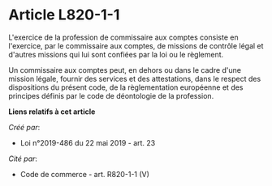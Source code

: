 # Article L820-1-1

L'exercice de la profession de commissaire aux comptes consiste en l'exercice, par le commissaire aux comptes, de missions de
contrôle légal et d'autres missions qui lui sont confiées par la loi ou le règlement.

Un commissaire aux comptes peut, en dehors ou dans le cadre d'une mission légale, fournir des services et des attestations,
dans le respect des dispositions du présent code, de la règlementation européenne et des principes définis par le code de
déontologie de la profession.

**Liens relatifs à cet article**

_Créé par_:

  - Loi n°2019-486 du 22 mai 2019 - art. 23

_Cité par_:

  - Code de commerce - art. R820-1-1 (V)
